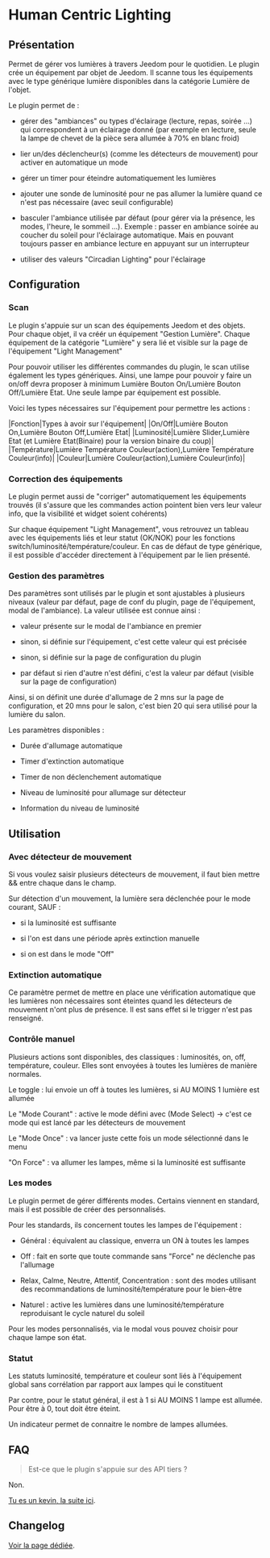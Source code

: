 # Human Centric Lighting

## Présentation

Permet de gérer vos lumières à travers Jeedom pour le quotidien. Le plugin crée un équipement par objet de Jeedom. Il scanne tous les équipements avec le type générique lumière disponibles dans la catégorie Lumière de l'objet.

Le plugin permet de :

- gérer des "ambiances" ou types d'éclairage (lecture, repas, soirée ...) qui correspondent à un éclairage donné (par exemple en lecture, seule la lampe de chevet de la pièce sera allumée à 70% en blanc froid)

- lier un/des déclencheur(s) (comme les détecteurs de mouvement) pour activer en automatique un mode

- gérer un timer pour éteindre automatiquement les lumières

- ajouter une sonde de luminosité pour ne pas allumer la lumière quand ce n'est pas nécessaire (avec seuil configurable)

- basculer l'ambiance utilisée par défaut (pour gérer via la présence, les modes, l'heure, le sommeil ...). Exemple : passer en ambiance soirée au coucher du soleil pour l'éclairage automatique. Mais en pouvant toujours passer en ambiance lecture en appuyant sur un interrupteur

- utiliser des valeurs "Circadian Lighting" pour l'éclairage

## Configuration

### Scan

Le plugin s'appuie sur un scan des équipements Jeedom et des objets.
Pour chaque objet, il va créér un équipement "Gestion Lumière". Chaque équipement de la catégorie "Lumière" y sera lié et visible sur la page de l'équipement "Light Management"

Pour pouvoir utiliser les différentes commandes du plugin, le scan utilise également les types génériques. Ainsi, une lampe pour pouvoir y faire un on/off devra proposer à minimum Lumière Bouton On/Lumière Bouton Off/Lumière Etat. Une seule lampe par équipement est possible.

Voici les types nécessaires sur l'équipement pour permettre les actions :

|Fonction|Types à avoir sur l'équipement|
|On/Off|Lumière Bouton On,Lumière Bouton Off,Lumière Etat|
|Luminosité|Lumière Slider,Lumière Etat (et Lumière Etat(Binaire) pour la version binaire du coup)|
|Température|Lumière Température Couleur(action),Lumière Température Couleur(info)|
|Couleur|Lumière Couleur(action),Lumière Couleur(info)|

### Correction des équipements

Le plugin permet aussi de "corriger" automatiquement les équipements trouvés (il s'assure que les commandes action pointent bien vers leur valeur info, que la visibilité et widget soient cohérents)

Sur chaque équipement "Light Management", vous retrouvez un tableau avec les équipements liés et leur statut (OK/NOK) pour les fonctions switch/luminosité/température/couleur. En cas de défaut de type générique, il est possible d'accéder directement à l'équipement par le lien présenté.

### Gestion des paramètres

Des paramètres sont utilisés par le plugin et sont ajustables à plusieurs niveaux (valeur par défaut, page de conf du plugin, page de l'équipement, modal de l'ambiance). La valeur utilisée est connue ainsi :

- valeur présente sur le modal de l'ambiance en premier

- sinon, si définie sur l'équipement, c'est cette valeur qui est précisée

- sinon, si définie sur la page de configuration du plugin

- par défaut si rien d'autre n'est défini, c'est la valeur par défaut (visible sur la page de configuration)

Ainsi, si on définit une durée d'allumage de 2 mns sur la page de configuration, et 20 mns pour le salon, c'est bien 20 qui sera utilisé pour la lumière du salon.

Les paramètres disponibles :

- Durée d'allumage automatique

- Timer d'extinction automatique

- Timer de non déclenchement automatique

- Niveau de luminosité pour allumage sur détecteur

- Information du niveau de luminosité

## Utilisation

### Avec détecteur de mouvement

Si vous voulez saisir plusieurs détecteurs de mouvement, il faut bien mettre && entre chaque dans le champ.

Sur détection d'un mouvement, la lumière sera déclenchée pour le mode courant, SAUF :

  - si la luminosité est suffisante
  
  - si l'on est dans une période après extinction manuelle
  
  - si on est dans le mode "Off"
  
### Extinction automatique

Ce paramètre permet de mettre en place une vérification automatique que les lumières non nécessaires sont éteintes quand les détecteurs de mouvement n'ont plus de présence. Il est sans effet si le trigger n'est pas renseigné.

### Contrôle manuel

Plusieurs actions sont disponibles, des classiques : luminosités, on, off, température, couleur. Elles sont envoyées à toutes les lumières de manière normales.

Le toggle : lui envoie un off à toutes les lumières, si AU MOINS 1 lumière est allumée

Le "Mode Courant" : active le mode défini avec (Mode Select) -> c'est ce mode qui est lancé par les détecteurs de mouvement

Le "Mode Once" : va lancer juste cette fois un mode sélectionné dans le menu

"On Force" : va allumer les lampes, même si la luminosité est suffisante

### Les modes

Le plugin permet de gérer différents modes. Certains viennent en standard, mais il est possible de créer des personnalisés.

Pour les standards, ils concernent toutes les lampes de l'équipement :

  - Général : équivalent au classique, enverra un ON à toutes les lampes
  
  - Off : fait en sorte que toute commande sans "Force" ne déclenche pas l'allumage
  
  - Relax, Calme, Neutre, Attentif, Concentration : sont des modes utilisant des recommandations de luminosité/température pour le bien-être
  
  - Naturel : active les lumières dans une luminosité/température reproduisant le cycle naturel du soleil
  
Pour les modes personnalisés, via le modal vous pouvez choisir pour chaque lampe son état.

### Statut

Les statuts luminosité, température et couleur sont liés à l'équipement global sans corrélation par rapport aux lampes qui le constituent

Par contre, pour le statut général, il est à 1 si AU MOINS 1 lampe est allumée. Pour être à 0, tout doit être éteint.

Un indicateur permet de connaitre le nombre de lampes allumées.

## FAQ

> Est-ce que le plugin s'appuie sur des API tiers ?

Non.

[Tu es un kevin, la suite ici](kevin.md).

## Changelog

[Voir la page dédiée](changelog.md).
